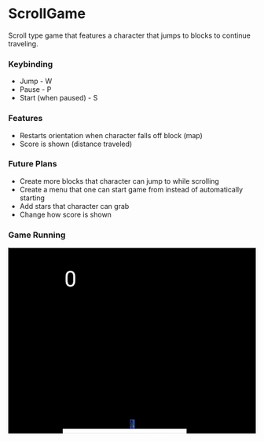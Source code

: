 # ScrollGame
Scroll type game that features a character that jumps to blocks to continue traveling.

### Keybinding

* Jump - W
* Pause - P
* Start (when paused) - S

### Features

* Restarts orientation when character falls off block (map)
* Score is shown (distance traveled)

### Future Plans

* Create more blocks that character can jump to while scrolling
* Create a menu that one can start game from instead of automatically starting
* Add stars that character can grab
* Change how score is shown


### Game Running
![Image of game running](res/markdown/screen.png)
